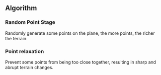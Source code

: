 


## Algorithm

### Random Point Stage

Randomly generate some points on the plane, the more points, the richer the terrain


### Point relaxation

Prevent some points from being too close together, resulting in sharp and abrupt terrain changes.
